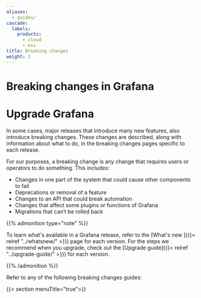 ```yaml
---
aliases:
  - guides/
cascade:
  labels:
    products:
      - cloud
      - oss
title: Breaking changes
weight: 2
---
```


# Breaking changes in Grafana

# Upgrade Grafana

In some cases, major releases that introduce many new features, also introduce breaking changes. These changes are described, along with information about what to do, in the breaking changes pages specific to each release.

For our purposes, a breaking change is any change that requires users or operators to do something. This includes:

- Changes in one part of the system that could cause other components to fail
- Deprecations or removal of a feature
- Changes to an API that could break automation
- Changes that affect some plugins or functions of Grafana
- Migrations that can’t be rolled back

{{% admonition type="note" %}}

To learn what's available in a Grafana release, refer to the [What's new ]({{< relref "../whatsnew/" >}}) page for each version. For the steps we recommend when you upgrade, check out the [Upgrade guide]({{< relref "../upgrade-guide/" >}}) for each version.

{{% /admonition %}}

Refer to any of the following breaking changes guides:

{{< section menuTitle="true">}}
